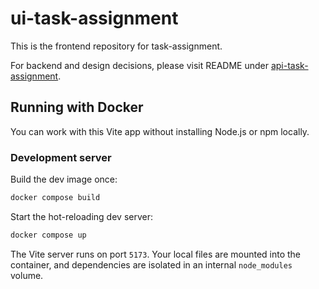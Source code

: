 # ui-task-assignment

This is the frontend repository for task-assignment.

For backend and design decisions, please visit README under [api-task-assignment](https://github.com/lohszeying/api-task-assignment).

## Running with Docker

You can work with this Vite app without installing Node.js or npm locally.

### Development server

Build the dev image once:

```bash
docker compose build
```

Start the hot-reloading dev server:

```bash
docker compose up
```

The Vite server runs on port `5173`. Your local files are mounted into the container, and dependencies are isolated in an internal `node_modules` volume.

